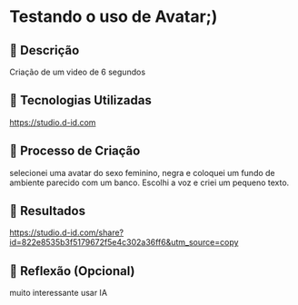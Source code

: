 # Testando o uso de Avatar;)

## 📒 Descrição
Criação de um video de 6 segundos

## 🤖 Tecnologias Utilizadas
https://studio.d-id.com

## 🧐 Processo de Criação
selecionei uma avatar do sexo feminino, negra e coloquei um fundo de ambiente parecido com um banco. Escolhi a voz e criei um pequeno texto.

## 🚀 Resultados
https://studio.d-id.com/share?id=822e8535b3f5179672f5e4c302a36ff6&utm_source=copy

## 💭 Reflexão (Opcional)
muito interessante usar IA

